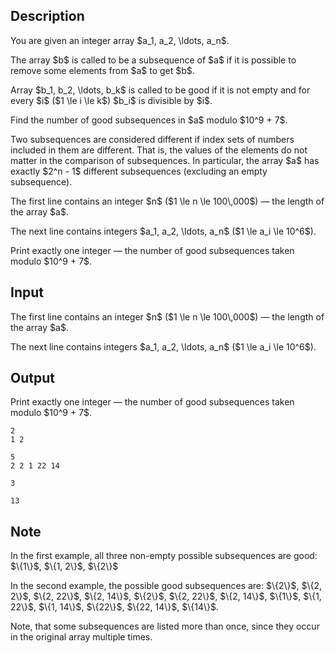 ## Description

<div><p>You are given an integer array $a_1, a_2, \ldots, a_n$.</p><p>The array $b$ is called to be a <span class="tex-font-style-it">subsequence</span> of $a$ if it is possible to remove some elements from $a$ to get $b$.</p><p>Array $b_1, b_2, \ldots, b_k$ is called to be <span class="tex-font-style-it">good</span> if it is not empty and for every $i$ ($1 \le i \le k$) $b_i$ is divisible by $i$.</p><p>Find the number of good subsequences in $a$ modulo $10^9 + 7$. </p><p>Two subsequences are considered different if index sets of numbers included in them are different. That is, the values ​of the elements ​do not matter in the comparison of subsequences. In particular, the array $a$ has exactly $2^n - 1$ different subsequences (excluding an empty subsequence).</p></div><div class="input-specification"><p>The first line contains an integer $n$ ($1 \le n \le 100\,000$)&nbsp;— the length of the array $a$.</p><p>The next line contains integers $a_1, a_2, \ldots, a_n$ ($1 \le a_i \le 10^6$).</p></div><div class="output-specification"><p>Print exactly one integer&nbsp;— the number of good subsequences taken modulo $10^9 + 7$.</p></div>

## Input

<p>The first line contains an integer $n$ ($1 \le n \le 100\,000$)&nbsp;— the length of the array $a$.</p><p>The next line contains integers $a_1, a_2, \ldots, a_n$ ($1 \le a_i \le 10^6$).</p>

## Output

<p>Print exactly one integer&nbsp;— the number of good subsequences taken modulo $10^9 + 7$.</p>





```input1
2
1 2

```




```input2
5
2 2 1 22 14

```




```output1
3
```




```output2
13
```



## Note

<p>In the first example, all three non-empty possible subsequences are good: $\{1\}$, $\{1, 2\}$, $\{2\}$</p><p>In the second example, the possible good subsequences are: $\{2\}$, $\{2, 2\}$, $\{2, 22\}$, $\{2, 14\}$, $\{2\}$, $\{2, 22\}$, $\{2, 14\}$, $\{1\}$, $\{1, 22\}$, $\{1, 14\}$, $\{22\}$, $\{22, 14\}$, $\{14\}$.</p><p>Note, that some subsequences are listed more than once, since they occur in the original array multiple times.</p>
